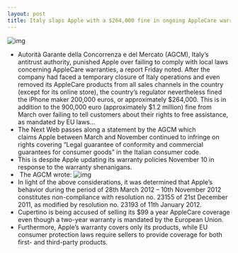```yaml
---
layout: post
title: Italy slaps Apple with a $264,000 fine in ongoing AppleCare warranty dispute
---
```

![img](http://media.idownloadblog.com/wp-content/uploads/2012/07/AppleCare-Plus-icon-medium.png)
* Autorità Garante della Concorrenza e del Mercato (AGCM), Italy’s antitrust authority, punished Apple over failing to comply with local laws concerning AppleCare warranties, a report Friday noted. After the company had faced a temporary closure of Italy operations and even removed its AppleCare products from all sales channels in the country (except for its online store), the country’s regulator nevertheless fined the iPhone maker 200,000 euros, or approximately $264,000. This is in addition to the 900,000 euro (approximately $1.2 million) fine from March over failing to tell customers about their rights to free assistance, as mandated by EU laws…
* The Next Web passes along a statement by the AGCM which claims Apple between March and November continued to infringe on rights covering “Legal guarantee of conformity and commercial guarantees for consumer goods” in the Italian consumer code.
* This is despite Apple updating its warranty policies November 10 in response to the warranty shenanigans.
*  The AGCM wrote:
![img](http://media.idownloadblog.com/wp-content/uploads/2012/07/AppleCare-iPad-coverage-Italy.jpg)
* In light of the above considerations, it was determined that Apple’s behavior during the period of 28th March 2012 – 10th November 2012 constitutes non-compliance with resolution no. 23155 of 21st December 2011, as modified by resolution no. 23193 of 11th January 2012.
* Cupertino is being accused of selling its $99 a year AppleCare coverage even though a two-year warranty is mandated by the European Union.
* Furthermore, Apple’s warranty covers only its products, while EU consumer protection laws require sellers to provide coverage for both first- and third-party products.

